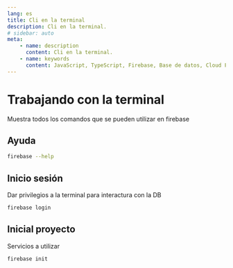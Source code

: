 ```yaml
---
lang: es
title: Cli en la terminal
description: Cli en la terminal.
# sidebar: auto
meta:
    - name: description
      content: Cli en la terminal.
    - name: keywords
      content: JavaScript, TypeScript, Firebase, Base de datos, Cloud Functions, Cli, terminal
---
```


# Trabajando con la terminal

Muestra todos los comandos que se pueden utilizar en firebase

## Ayuda

```sh
firebase --help
```

## Inicio sesión

Dar privilegios a la terminal para interactura con la DB

```sh
firebase login
```

## Inicial proyecto

Servicios a utilizar

```sh
firebase init
```
